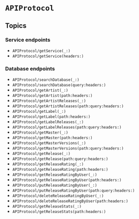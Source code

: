 # ``APIProtocol``

## Topics

### Service endpoints

- ``APIProtocol/getService(_:)``
- ``APIProtocol/getService(headers:)``

### Database endpoints

- ``APIProtocol/searchDatabase(_:)``
- ``APIProtocol/searchDatabase(query:headers:)``
- ``APIProtocol/getArtist(_:)``
- ``APIProtocol/getArtist(path:headers:)``
- ``APIProtocol/getArtistReleases(_:)``
- ``APIProtocol/getArtistReleases(path:query:headers:)``
- ``APIProtocol/getLabel(_:)``
- ``APIProtocol/getLabel(path:headers:)``
- ``APIProtocol/getLabelReleases(_:)``
- ``APIProtocol/getLabelReleases(path:query:headers:)``
- ``APIProtocol/getMaster(_:)``
- ``APIProtocol/getMaster(path:headers:)``
- ``APIProtocol/getMasterVersions(_:)``
- ``APIProtocol/getMasterVersions(path:query:headers:)``
- ``APIProtocol/getRelease(_:)``
- ``APIProtocol/getRelease(path:query:headers:)``
- ``APIProtocol/getReleaseRating(_:)``
- ``APIProtocol/getReleaseRating(path:headers:)``
- ``APIProtocol/getReleaseRatingByUser(_:)``
- ``APIProtocol/getReleaseRatingByUser(path:headers:)``
- ``APIProtocol/putReleaseRatingByUser(_:)``
- ``APIProtocol/putReleaseRatingByUser(path:query:headers:)``
- ``APIProtocol/deleteReleaseRatingByUser(_:)``
- ``APIProtocol/deleteReleaseRatingByUser(path:headers:)``
- ``APIProtocol/getReleaseStats(_:)``
- ``APIProtocol/getReleaseStats(path:headers:)``
